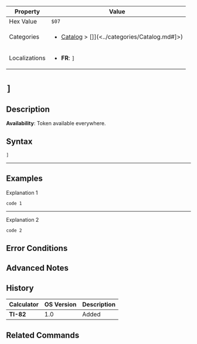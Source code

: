 | Property      | Value |
|---------------|-------|
| Hex Value     | `$07`|
| Categories    | <ul><li>[Catalog](<../categories/Catalog.md>) > []](<../categories/Catalog.md#]>)</li></ul> |
| Localizations | <ul><li><b>FR</b>: `]`</li></ul> |

# `]`

## Description



<b>Availability</b>: Token available everywhere.

## Syntax
`]`

<hr>

## Examples

Explanation 1
```ti-basic
code 1
```
---
Explanation 2
```ti-basic
code 2
```

## Error Conditions


## Advanced Notes


## History
| Calculator | OS Version | Description |
|------------|------------|-------------|
| <b>TI-82</b> | 1.0 | Added

## Related Commands

    